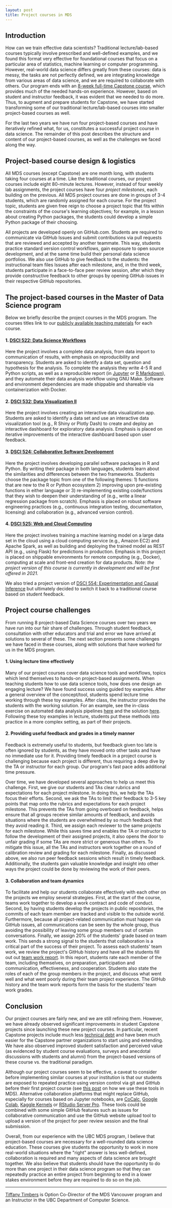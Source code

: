 ```yaml
---
layout: post
title: Project courses in MDS
---
```


## Introduction

How can we train effective data scientists? Traditional lecture/lab-based courses typically involve prescribed and well-defined examples, and we found this format very effective for foundational courses that focus on a particular area of statistics, machine learning or computer programming. However,  real-world data science differs greatly from these courses: data is messy, the tasks are not perfectly defined, we are integrating knowledge from various areas of data science, and we are required to collaborate with others. Our program ends with an [8-week full-time Capstone course](https://ubc-mds.github.io/capstone/about/), which provides much of the needed hands-on experience. However, based on student and instructor feedback, it was evident that we needed to do more. Thus, to augment and prepare students for Capstone, we have started transforming some of our traditional lecture/lab-based courses into smaller project-based courses as well.

For the last two years we have run four project-based courses and have iteratively refined what, for us, constitutes a successful project course in data science. The remainder of this post describes the structure and content of our project-based courses, as well as the challenges we faced along the way.

## Project-based course design & logistics

All MDS courses (except Capstone) are one month long, with students taking four courses at a time. Like the traditional courses, our project courses include eight 80-minute lectures. However, instead of four weekly lab assignments, the project courses have four _project milestones_, each building on the previous. All MDS project courses are done in groups of 3-4 students, which are randomly assigned for each course. For the project topic, students are given free reign to choose a project topic that fits within the constraints of the course's learning objectives; for example, in a lesson about creating Python packages, the students could develop a simple Python package of their choosing. 

All projects are developed openly on GitHub.com. Students are required to communicate via GitHub Issues and submit contributions via pull requests that are reviewed and accepted by another teammate. This way, students practice standard version control workflows, gain exposure to open source development, and at the same time build their personal data science portfolios. We also use GitHub to give feedback to the students: the instructional team files Issues after each milestone, and, in the third week, students participate in a face-to-face peer review session, after which they provide constructive feedback to other groups by opening GitHub issues in their respective GitHub repositories.

## The project-based courses in the Master of Data Science program

Below we briefly describe the project courses in the MDS program. The courses titles link to our [publicly available teaching materials](https://github.com/ubc-mds/public) for each course. 

#### 1. [DSCI 522: Data Science Workflows](https://github.com/UBC-MDS/DSCI_522_dsci-workflows)
Here the project involves a complete data analysis, from data import to communication of results, with emphasis on reproducibility and transparency. Students are asked to identify a data set, question and hypothesis for the analysis. To complete the analysis they write 4-5 R and Python scripts, as well as a reproducible report (in [Jupyter](https://jupyter.org/) or [R Markdown](https://rmarkdown.rstudio.com/)), and they automate their data analysis workflow using GNU Make. Software and environment dependencies are made shippable and shareable via containerization with Docker. 

#### 2. [DSCI 532: Data Visualization II](https://github.com/UBC-MDS/DSCI_532_viz-2)
Here the project involves creating an interactive data visualization app. Students are asked to identify a data set and use an interactive data visualization tool (e.g., R Shiny or Plotly Dash) to create and deploy an interactive dashboard for exploratory data analysis. Emphasis is placed on iterative improvements of the interactive dashboard based upon user feedback. 

#### 3. [DSCI 524: Collaborative Software Development](https://github.com/UBC-MDS/DSCI_524_collab-sw-dev)
Here the project involves developing parallel software packages in R and Python. By writing their package in both languages, students learn about the similarities and differences between the two frameworks. Students choose the package topic from one of the following themes:  1) functions that are new to the R or Python ecosystem 2) improving upon pre-existing functions in either language or 3) re-implementing existing code/functions that they wish to deepen their understanding of (e.g., write a linear regression package from scratch). Emphasis is placed on robust software engineering practices (e.g., continuous integration testing, documentation, licensing) and collaboration (e.g., advanced version control). 

#### 4. [DSCI 525: Web and Cloud Computing](https://github.com/UBC-MDS/DSCI_525_web-cloud-comp)
Here the project involves training a machine learning model on a large data set in the cloud using a cloud computing service (e.g., Amazon EC2) and Apache Spark, as well as building and deploying the trained model as REST API (e.g., using Flask) for predictions in production. Emphasis in this project is placed on shippable environments for remote computing (e.g., Docker), computing at scale and front-end creation for data products. *Note: the project version of this course is currently in development and will be first offered in 2021.*

We also tried a project version of [DSCI 554: Experimentation and Causal Inference](https://github.com/UBC-MDS/DSCI_554_exper-causal-inf) but ultimately decided to switch it back to a traditional course based on student feedback. 


## Project course challenges

From running 8 project-based Data Science courses over two years we have run into our fair share of challenges. Through student feedback, consultation with other educators and trial and error we have arrived at solutions to several of these. The next section presents some challenges we have faced in these courses, along with solutions that have worked for us in the MDS program.

#### 1. Using lecture time effectively

Many of our project courses cover data science tools and workflows, topics which lend themselves to hands-on project-based assignments. When teaching students how to use data science tools, how does one design an engaging lecture? We have found success using guided toy examples. After a general overview of the concept/tool, students spend lecture time working through these toy examples. After class, the instructor provides the students with the working solution. For an example, see the in-class exercise on automated data analysis pipelines [here](https://github.com/ttimbers/data_analysis_pipeline_eg/tree/v1.3) and the solution [here](https://github.com/ttimbers/data_analysis_pipeline_eg/tree/v3.0). Following these toy examples in lecture, students put these methods into practice in a more complex setting, as part of their projects.

#### 2. Providing useful feedback and grades in a timely manner

Feedback is extremely useful to students, but feedback given too late is often ignored by students, as they have moved onto other tasks and have no immediate use for it. Providing timely feedback in a project course is challenging because each project is different, thus requiring a deep dive by the TA or instructor for each group. Our program's fast pace adds additional time pressure.

Over time, we have developed several approaches to help us meet this challenge. First, we give our students and TAs clear rubrics and expectations for each project milestone. In doing this, we help the TAs focus their efforts. Second, we ask the TAs to limit their feedback to 3-5 key points that map onto the rubrics and expectations for each project milestone. This prevents the TAs from going overboard on feedback, helps ensure that all groups receive similar amounts of feedback, and avoids situations where the students are overwhelmed by so much feedback that they avoid reading it. Third, we assign each reviewer to the same projects for each milestone. While this saves time and enables the TA or instructor to follow the development of their assigned projects, it also opens the door to unfair grading if some TAs are more strict or generous than others. To mitigate this issue, all the TAs and instructors work together on a round of calibration review and grading for each milestone. Finally, as discussed above, we also run peer feedback sessions which result in timely feedback. Additionally, the students gain valuable knowledge and insight into other ways the project could be done by reviewing the work of their peers.

#### 3. Collaboration and team dynamics

To facilitate and help our students collaborate effectively with each other on the projects we employ several strategies. First, at the start of the course, teams work together to develop a work contract and code of conduct. Second, by having students develop the projects in public repositories, the commits of each team member are tracked and visible to the outside world. Furthermore, because all project-related communication must happen via GitHub issues, all communications can be seen by the whole group, thus avoiding the possibility of leaving some group members out of certain conversations. Finally, we assign 20% of the students' grade based on team work. This sends a strong signal to the students that collaboration is a critical part of the success of their project. To assess each students' team work, we review the project's GitHub history and have all the students fill out out [team work report](https://github.com/UBC-MDS/DSCI_591_capstone-proj/blob/master/deliverables/team_work/team_work.pdf). In this report, students rate each member of the team, including themselves, on preparation, participation and communication, effectiveness, and cooperation. Students also state the roles of each of the group members in the project, and discuss what went well and what went poorly during their team project experience. The GitHub history and the team work reports form the basis for the students' team work grades.

## Conclusion

Our project courses are fairly new, and we are still refining them. However, we have already observed significant improvements in student Capstone projects since launching these new project courses. In particular, recent Capstone projects include much less [technical debt](https://en.wikipedia.org/wiki/Technical_debt) and have been much easier for the Capstone partner organizations to start using and extending. We have also observed improved student satisfaction and perceived value (as evidenced by student course evaluations, surveys and anecdotal discussions with students and alumni) from the project-based versions of these course vs. the traditional paradigm.

Although our project courses seem to be effective, a caveat to consider before implementing similar courses at your institution is that our students are exposed to repeated practice using version control via git and GitHub before their first project course (see [this post](https://ubc-mds.github.io/2017-08-24-teaching-with-github/) on how we use these tools in MDS). Alternative collaboration platforms that might replace GitHub, especially for courses based on Jupyter notebooks, are [CoCalc](https://cocalc.com/), [Google Colab](https://colab.research.google.com/), [Kaggle Kernels](https://www.kaggle.com/kernels) or [RStudio Server Pro](https://www.rstudio.com/products/rstudio-server-pro/). These tools could be combined with some simple GitHub features such as issues for collaborative communication and use the GitHub website upload tool to upload a version of the project for peer review session and the final submission.

Overall, from our experience with the UBC MDS program, I believe that project-based courses are necessary for a well-rounded data science education. These courses give students the opportunity to work in more real-world situations where the "right" answer is less well-defined, collaboration is required and many aspects of data science are brought together. We also believe that students should have the opportunity to do more than one project in their data science program so that they can repeatedly practice an entire project from beginning to end in a lower stakes environment before they are required to do so on the job. 

--------
[Tiffany Timbers](https://www.tiffanytimbers.com/) is Option Co-Director of the MDS Vancouver program and an Instructor in the UBC Department of Computer Science.